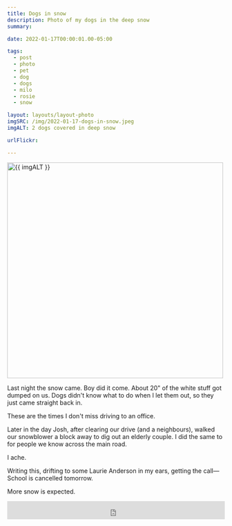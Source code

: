 ```yaml
---
title: Dogs in snow
description: Photo of my dogs in the deep snow
summary:

date: 2022-01-17T00:00:01.00-05:00

tags:
  - post
  - photo
  - pet
  - dog
  - dogs
  - milo
  - rosie
  - snow

layout: layouts/layout-photo
imgSRC: /img/2022-01-17-dogs-in-snow.jpeg
imgALT: 2 dogs covered in deep snow

urlFlickr:

---
```

<p><img class="u-photo img-polaroid" src="{{ imgSRC }}" alt="{{ imgALT }}" width="500" height="500"></p>

Last night the snow came. Boy did it come. About 20" of the white stuff got dumped on us. Dogs didn't know what to do when I let them out, so they just came straight back in.

These are the times I don't miss driving to an office.

Later in the day Josh, after clearing our drive (and a neighbours), walked our snowblower a block away to dig out an elderly couple. I did the same to for people we know across the main road.

I ache.

Writing this, drifting to some Laurie Anderson in my ears, getting the call—School is cancelled tomorrow.

More snow is expected.

<iframe style="border: 0; width: 100%; height: 42px;" src="https://bandcamp.com/EmbeddedPlayer/album=4007820686/size=small/bgcol=ffffff/linkcol=0687f5/track=2537669798/transparent=true/" seamless><a href="https://laurieanderson.bandcamp.com/album/big-science">Big Science by Laurie Anderson</a></iframe>